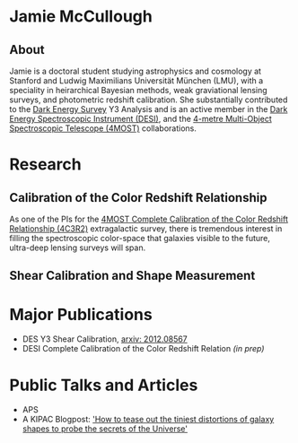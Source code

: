 # Jamie McCullough
## About
Jamie is a doctoral student studying astrophysics and cosmology at Stanford and Ludwig Maximilians Universität München (LMU), with a speciality in heirarchical Bayesian methods, weak graviational lensing surveys, and photometric redshift calibration. She substantially contributed to the [Dark Energy Survey](https://www.darkenergysurvey.org/) Y3 Analysis and is an active member in the [Dark Energy Spectroscopic Instrument (DESI)](https://www.desi.lbl.gov/), and the [4-metre Multi-Object Spectroscopic Telescope (4MOST)](https://www.4most.eu/cms/) collaborations.

# Research
## Calibration of the Color Redshift Relationship
As one of the PIs for the [4MOST Complete Calibration of the Color Redshift Relationship (4C3R2)](https://www.4most.eu/cms/science/extragalactic-community-surveys/) extragalactic survey, there is tremendous interest in filling the spectroscopic color-space that galaxies visible to the future, ultra-deep lensing surveys will span.
## Shear Calibration and Shape Measurement
# Major Publications
- DES Y3 Shear Calibration, [arxiv: 2012.08567](https://arxiv.org/abs/2012.08567)
- DESI Complete Calibration of the Color Redshift Relation _(in prep)_

# Public Talks and Articles
- APS
- A KIPAC Blogpost: ['How to tease out the tiniest distortions of galaxy shapes to probe the secrets of the Universe'](https://www.darkenergysurvey.org/darchive/how-to-tease-out-the-tiniest-distortions-of-galaxy-shapes-to-probe-the-secrets-of-the-universe/) 
